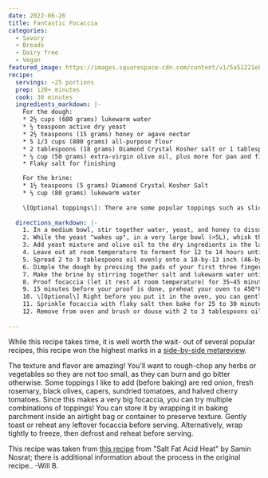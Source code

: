 ```yaml
---
date: 2022-06-26
title: Fantastic Focaccia
categories:
  - Savory
  - Breads
  - Dairy free
  - Vegan
featured_image: https://images.squarespace-cdn.com/content/v1/5a51221e8a02c7e65800f1b7/1579356775382-O10DG0230EF0MXW5LJLG/HerbFoc12.jpg
recipe:
  servings: ~25 portions
  prep: 120+ minutes
  cook: 30 minutes
  ingredients_markdown: |-
    For the dough: 
    * 2½ cups (600 grams) lukewarm water
    * ½ teaspoon active dry yeast
    * 2½ teaspoons (15 grams) honey or agave nectar
    * 5 1/3 cups (800 grams) all-purpose flour
    * 2 tablespoons (18 grams) Diamond Crystal Kosher salt or 1 tablespoon fine sea salt
    * ¼ cup (50 grams) extra-virgin olive oil, plus more for pan and finishing
    * Flaky salt for finishing

    For the brine:
    * 1½ teaspoons (5 grams) Diamond Crystal Kosher Salt
    * ⅓ cup (80 grams) lukewarm water
    
    \[Optional toppings\]: There are some popular toppings such as sliced onions, rosemary, and sweet peppers, but you can add anything you want as long as you don't over-crowd the toppings, or add too much additional moisture. 
    
  directions_markdown: |-
    1. In a medium bowl, stir together water, yeast, and honey to dissolve. 
    2. While the yeast "wakes up", in a very large bowl (>5L), whisk the flour and salt together.
    3. Add yeast mixture and olive oil to the dry ingredients in the large bowl. Stir with a rubber spatula  until just incorporated, then scrape the sides of the bowl clean and cover with plastic wrap. 
    4. Leave out at room temperature to ferment for 12 to 14 hours until at least doubled in volume.
    5. Spread 2 to 3 tablespoons oil evenly onto a 18-by-13 inch (46-by-33 cm) rimmed baking sheet. Use a spatula or your hand to release it from the sides of the bowl and fold it onto itself gently, then pour out onto pan. Pour an additional 2 tablespoons of olive oil over dough and gently spread across. Gently stretch the dough to the edge of the sheet by placing your hands underneath and pulling outward. The dough may shrink back a bit, so you can try stretching it again once or twice after letting it rest 5~10 minutes.  
    6. Dimple the dough by pressing the pads of your first three fingers in at an angle.  
    7. Make the brine by stirring together salt and lukewarm water until salt is dissolved. Pour the brine over the dough to fill dimples.  
    8. Proof focaccia (let it rest at room temperature) for 35~45 minutes until the dough is light and bubbly. 
    9. 15 minutes before your proof is done, preheat your oven to 450°F (235°C). If you have a baking stone, place it on rack.  Otherwise, invert another sturdy baking sheet and place on rack; this will help ensure a crispy brown bottom crust.
    10. \[Optional\] Right before you put it in the oven, you can gently add your desired toppings to the focaccia. Don't put too many things, as it can add extra moisture and change the cook time.
    11. Sprinkle focaccia with flaky salt then bake for 25 to 30 minutes directly on top of stone or inverted pan until bottom crust is crisp and golden brown when checked with a metal spatula.  If the top crust isn't already nicely browned, you can place the focaccia on the upper rack and bake for 4~7 minutes more, keeping a close eye on it so it doesn't burn. It will continue to cook slightly after you remove it from the oven, so don't let it go too far.
    12. Remove from oven and brush or douse with 2 to 3 tablespoons oil over the whole surface (don’t worry if the olive pools in pockets, it will absorb as it sits). Let cool for 5 minutes, then release focaccia from pan with metal spatula and transfer to a cooling rack to cool completely. 
        
---
```



While this recipe takes time, it is well worth the wait- out of several popular recipes, this recipe won the highest marks in a [side-by-side metareview](https://www.thekitchn.com/focaccia-recipe-reviews-23158391).

The texture and flavor are amazing! You'll want to rough-chop any herbs or vegetables so they are not too small, as they can burn and go bitter otherwise. Some toppings I like to add (before baking) are red onion, fresh rosemary, black olives, capers, sundried tomatoes, and halved cherry tomatoes. Since this makes a very big focaccia, you can try multiple combinations of toppings! You can store it by wrapping it in baking parchment inside an airtight bag or container to preserve texture. Gently toast or reheat any leftover focaccia before serving. Alternatively, wrap tightly to freeze, then defrost and reheat before serving.

This recipe was taken from [this recipe](https://www.saltfatacidheat.com/fat/ligurian-focaccia ) from "Salt Fat Acid Heat" by Samin Nosrat; there is additional information about the process in the original recipe.. 
-Will B.


